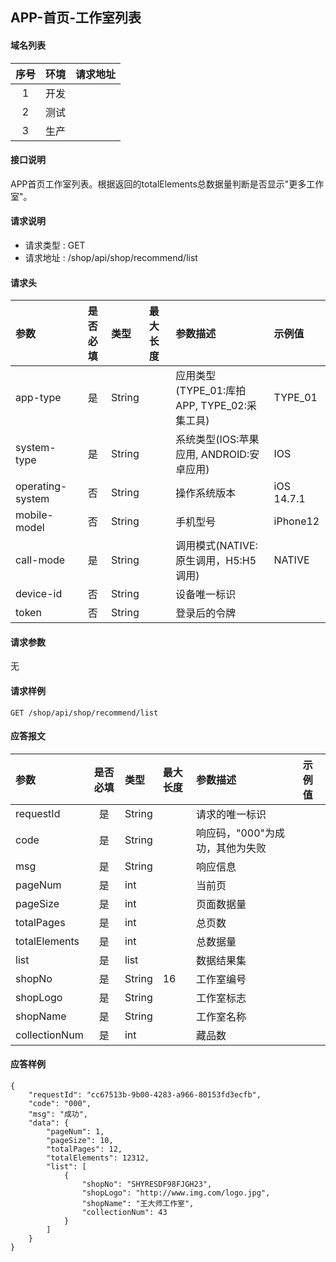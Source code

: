 ## APP-首页-工作室列表

#### 域名列表

| 序号  | 环境  | 请求地址 |
| :---: | :---: | :------- |
|   1   | 开发  |          |
|   2   | 测试  |          |
|   3   | 生产  |          |

#### 接口说明

APP首页工作室列表。根据返回的totalElements总数据量判断是否显示"更多工作室"。

#### 请求说明

* 请求类型 : GET
* 请求地址 : /shop/api/shop/recommend/list


#### 请求头

| 参数             | 是否必填 | 类型   | 最大长度 | 参数描述                                    | 示例值     |
| :--------------- | :------: | :----- | :------- | :------------------------------------------ | :--------- |
| app-type         |    是    | String |          | 应用类型(TYPE_01:库拍APP, TYPE_02:采集工具) | TYPE_01    |
| system-type      |    是    | String |          | 系统类型(IOS:苹果应用, ANDROID:安卓应用)    | IOS        |
| operating-system |    否    | String |          | 操作系统版本                                | iOS 14.7.1 |
| mobile-model     |    否    | String |          | 手机型号                                    | iPhone12   |
| call-mode        |    是    | String |          | 调用模式(NATIVE:原生调用，H5:H5调用)        | NATIVE     |
| device-id        |    否    | String |          | 设备唯一标识                                |            |
| token            |    否    | String |          | 登录后的令牌                                |            |


#### 请求参数
 无

#### 请求样例

```
GET /shop/api/shop/recommend/list
```

#### 应答报文

| 参数          | 是否必填 | 类型   | 最大长度 | 参数描述                        | 示例值 |
| :------------ | :------: | :----- | :------- | :------------------------------ | :----- |
| requestId     |    是    | String |          | 请求的唯一标识                  |        |
| code          |    是    | String |          | 响应码，"000"为成功，其他为失败 |        |
| msg           |    是    | String |          | 响应信息                        |        |
| pageNum       |    是    | int    |          | 当前页                          |        |
| pageSize      |    是    | int    |          | 页面数据量                      |        |
| totalPages    |    是    | int    |          | 总页数                          |        |
| totalElements |    是    | int    |          | 总数据量                        |        |
| list          |    是    | list   |          | 数据结果集                      |        |
| shopNo        |    是    | String | 16       | 工作室编号                      |        |
| shopLogo      |    是    | String |          | 工作室标志                      |        |
| shopName      |    是    | String |          | 工作室名称                      |        |
| collectionNum |    是    | int    |          | 藏品数                          |        |

#### 应答样例

```
{
    "requestId": "cc67513b-9b00-4283-a966-80153fd3ecfb",
    "code": "000",
    "msg": "成功",
    "data": {
        "pageNum": 1,
        "pageSize": 10,
        "totalPages": 12,
        "totalElements": 12312,
        "list": [
            {
                "shopNo": "SHYRESDF98FJGH23",
                "shopLogo": "http://www.img.com/logo.jpg",
                "shopName": "王大师工作室",
                "collectionNum": 43
            }
        ]
    }
}

```

